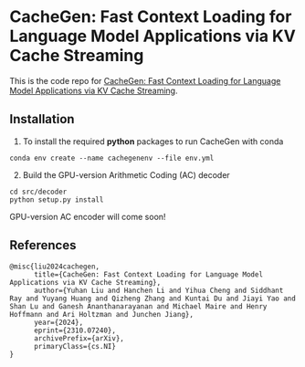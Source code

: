 # CacheGen: Fast Context Loading for Language Model Applications via KV Cache Streaming

This is the code repo for [CacheGen: Fast Context Loading for Language Model Applications via KV Cache Streaming](https://arxiv.org/pdf/2310.07240.pdf).

## Installation

1. To install the required **python** packages to run CacheGen with conda
```
conda env create --name cachegenenv --file env.yml
```
2. Build the GPU-version Arithmetic Coding (AC) decoder 
```
cd src/decoder
python setup.py install
```

GPU-version AC encoder will come soon!


## References

```
@misc{liu2024cachegen,
      title={CacheGen: Fast Context Loading for Language Model Applications via KV Cache Streaming}, 
      author={Yuhan Liu and Hanchen Li and Yihua Cheng and Siddhant Ray and Yuyang Huang and Qizheng Zhang and Kuntai Du and Jiayi Yao and Shan Lu and Ganesh Ananthanarayanan and Michael Maire and Henry Hoffmann and Ari Holtzman and Junchen Jiang},
      year={2024},
      eprint={2310.07240},
      archivePrefix={arXiv},
      primaryClass={cs.NI}
}
```
